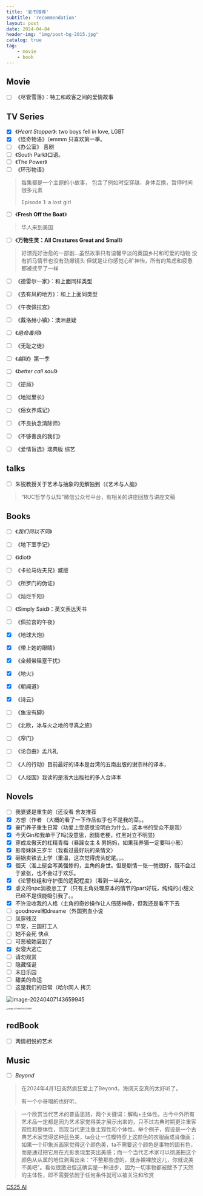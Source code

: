 ```yaml
---
title: '影书推荐'
subtitle: 'recommendation'
layout: post
date: 2024-04-04
header-img: "img/post-bg-2015.jpg"
catalog: true
tag: 
    - movie
    - book
---
```


## Movie
- [ ] 《尽管雪落》：特工和政客之间的爱情故事

## TV Series
- [x] 《*Heart Stopper*》: two boys fell in love, LGBT
- [x] 《怪奇物语》（emmm 只喜欢第一季。
- [ ] 《办公室》 喜剧
- [ ] 《South Park》口语。
- [ ] 《The Power》
- [ ] 《环形物语》

> 每集都是一个主题的小故事，
> 包含了例如时空穿越，身体互换，暂停时间很多元素
>
> Episode 1: a lost girl

- [ ] 《**Fresh Off the Boat**》

> 华人来到美国

- [ ] 《**万物生灵：**All Creatures Great and Small****》

> 好漂亮好治愈的一部剧…虽然故事只有温馨平淡的英国乡村和可爱的动物
> 没有抓马情节也没有劲爆镜头
> 但就是让你感觉心旷神怡，所有的焦虑和疲惫都被抚平了一样

- [ ] 《德雷尔一家》：和上面同样类型
- [ ] 《去有风的地方》：和上上面同类型
- [ ] 《午夜佩拉宫》
- [ ] 《戴洛赫小镇》：澳洲悬疑
- [ ] 《*绝命毒师*》
- [ ] 《无耻之徒》
- [ ] 《*越狱*》第一季
- [ ] 《*better call saul*》
- [ ] 《逆局》
- [ ] 《地狱里长》
- [ ] 《俗女养成记》
- [ ] 《不良执念清除师》
- [ ] 《不够善良的我们》
- [ ] 《爱情盲选》瑞典版 综艺



## talks

- [ ] 朱锐教授关于艺术与抽象的见解独到（《艺术与人脑》

> “RUC哲学与认知”微信公众号平台，有相关的讲座回放与讲座文稿



## Books

- [ ] 《*我们何以不同*》
- [ ] 《地下室手记》
- [ ] 《idiot》
- [ ] 《卡拉马佐夫兄》臧版
- [ ] 《所罗门的伪证》
- [ ] 《灿烂千阳》
- [ ] 《Simply Said》：英文表达天书
- [ ] 《佩拉宫的午夜》
- [x] 《地球大炮》
- [x] 《带上她的眼睛》
- [x] 《全频带阻塞干扰》
- [x] 《地火》
- [x] 《朝闻道》
- [x] 《诗云》
- [ ] 《鱼没有脚》
- [ ] 《北欧，冰与火之地的寻真之旅》
- [ ] 《窄门》
- [ ] 《论自由》孟凡礼
- [ ] 《人的行动》目前最好的译本是台湾的五南出版的谢宗林的译本，
- [ ] 《人经国》我读的是浙大出版社的多人合译本



## Novels

- [ ] 我婆婆是重生的（还没看 舍友推荐
- [x] 方想（作者 （大概的看了一下作品似乎也不是我的菜。。
- [x] 豪门养子重生日常（功爱上受感觉没明白为什么，这本书的受众不是我）
- [x] 今天Gin和我单干了吗(没意思，剧情老梗，红黑对立不明显)
- [x] 穿成龙傲天的杠精青梅（暴躁女主 & 男妈妈，如果我养猫一定要叫小影）
- [x] 影帝妹妹三岁半（我看过最好玩的亲情文）
- [x] 砸锅卖铁去上学（重温，这次觉得虎头蛇尾。。。
- [x] 徊天（淮上挺会写美强惨的，主角的身世。但是剧情一张一弛很好，既不会过于紧张，也不会过于欢乐。
- [x] 《论警校组和守护蛋的适配程度》（看到一半弃文，
- [x] 虐文的npc消极怠工了（只有主角处理原本的情节的part好玩，纯纯的小甜文已经不是很能吸引我了。。
- [x] 不许没收我的人格（主角的奇妙操作让人倍感神奇，但我还是看不下去
- [ ] goodnovel和dreame（外国狗血小说
- [ ] 凤穿残汉
- [ ] 早安，三国打工人
- [ ] 她不会死 快点
- [ ] 可恶被她装到了
- [x] 女寝大逃亡
- [ ] 请勿观赏 
- [ ] 隐藏怪诞
- [ ] 末日乐园
- [ ] 甜美的命运
- [ ] 这是我们的日常（哈尔同人 拷贝

![image-20240407143659945](https://raw.githubusercontent.com/BugProducer2/PicBed/main/img/image-20240407143659945.png)

<img src="https://raw.githubusercontent.com/BugProducer2/PicBed/main/img/image-20240407143728481.png" alt="image-20240407143728481" style="zoom:33%;" />

## redBook

- [ ] 两情相悦的艺术



## Music

- [ ] *Beyond*

> 在2024年4月1日突然疯狂爱上了Beyond。海阔天空真的太好听了。
>
> 有一个小哥唱的也好听。



> 一个欣赏当代艺术的普适思路，两个关键词：解构+主体性。古今中外所有艺术品一定都是因为艺术家觉得美才展示出来的，只不过古典时期更注重客观性和整体性，而现当代更注重主观性和个体性。举个例子，假设是一个古典艺术家觉得这种蓝色美，ta会让一位模特穿上这颜色的衣服画成肖像画；如果一个印象派画家觉得这个颜色美，ta不需要这个颜色是事物的固有色，而是通过把它用在光影表现里突出美感；而一个当代艺术家可以彻底把这个颜色从从属的地位剥离出来：“不整那些虚的，就赤裸裸放这儿，你就说美不美吧”。看似很激进但这确实是一种进步，因为一切事物都被赋予了天然的主体性，即不需要依附于任何条件就可以被关注和欣赏

[CS25 AI](https://web.stanford.edu/class/cs25/)